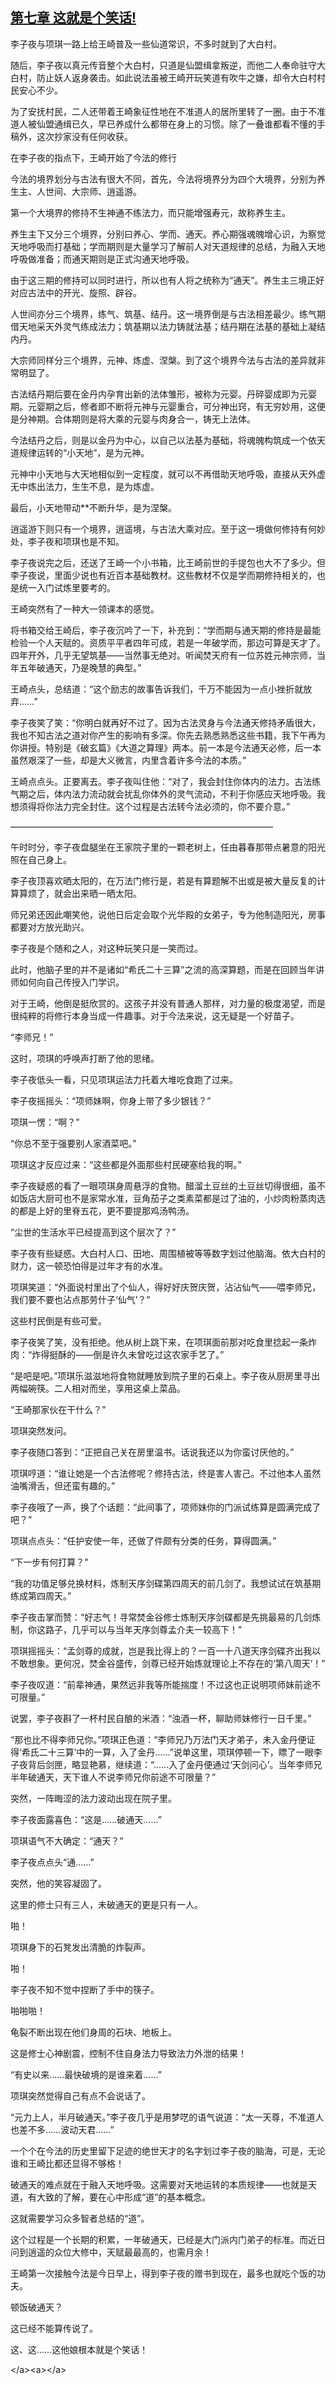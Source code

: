 ## [第七章 这就是个笑话!](https://www.xxbiquge.com/11_11207/5463399.html)


  李子夜与项琪一路上给王崎普及一些仙道常识，不多时就到了大白村。

  随后，李子夜以真元传音整个大白村，只道是仙盟缉拿叛逆，而他二人奉命驻守大白村，防止妖人返身袭击。如此说法虽被王崎开玩笑道有吹牛之嫌，却令大白村村民安心不少。

  为了安抚村民，二人还带着王崎象征性地在不准道人的居所里转了一圈。由于不准道人被仙盟通缉已久，早已养成什么都带在身上的习惯。除了一叠谁都看不懂的手稿外，这次抄家没有任何收获。

  在李子夜的指点下，王崎开始了今法的修行

  今法的境界划分与古法有很大不同，首先，今法将境界分为四个大境界，分别为养生主、人世间、大宗师、逍遥游。

  第一个大境界的修持不生神通不练法力，而只能增强寿元，故称养生主。

  养生主下又分三个境界，分别曰养心、学而、通天。养心期强魂魄增心识，为察觉天地呼吸而打基础；学而期则是大量学习了解前人对天道规律的总结，为融入天地呼吸做准备；而通天期则是正式沟通天地呼吸。

  由于这三期的修持可以同时进行，所以也有人将之统称为“通天”。养生主三境正好对应古法中的开光、旋照、辟谷。

  人世间亦分三个境界，练气、筑基、结丹。这一境界倒是与古法相差最少。练气期借天地采天外灵气练成法力；筑基期以法力铸就法基；结丹期在法基的基础上凝结内丹。

  大宗师同样分三个境界，元神、炼虚、涅槃。到了这个境界今法与古法的差异就非常明显了。

  古法结丹期后要在金丹内孕育出新的法体雏形，被称为元婴。丹碎婴成即为元婴期。元婴期之后，修者即不断将元神与元婴重合，可分神出窍，有无穷妙用，这便是分神期。合体期则是将大乘的元婴与肉身合一，铸无上法体。

  今法结丹之后，则是以金丹为中心，以自己以法基为基础，将魂魄构筑成一个依天道规律运转的“小天地”，是为元神。

  元神中小天地与大天地相似到一定程度，就可以不再借助天地呼吸，直接从天外虚无中炼出法力，生生不息，是为炼虚。

  最后，小天地带动**不断升华，是为涅槃。

  逍遥游下则只有一个境界，逍遥境，与古法大乘对应。至于这一境做何修持有何妙处，李子夜和项琪也是不知。

  李子夜说完之后，还送了王崎一个小书箱，比王崎前世的手提包也大不了多少。但李子夜说，里面少说也有近百本基础教材。这些教材不仅是学而期修持相关的，也是统一入门试炼里要考的。

  王崎突然有了一种大一领课本的感觉。

  将书箱交给王崎后，李子夜沉吟了一下，补充到：“学而期与通天期的修持是最能检验一个人天赋的。资质平平者四年可成，若是一年破学而，那边可算是天才了。四年开外，几乎无望筑基——当然事无绝对。听闻焚天府有一位苏姓元神宗师，当年五年破通天，乃是晚慧的典型。”

  王崎点头，总结道：“这个励志的故事告诉我们，千万不能因为一点小挫折就放弃……”

  李子夜笑了笑：“你明白就再好不过了。因为古法灵身与今法通天修持矛盾很大，我也不知古法之道对你产生的影响有多深。你先去熟悉熟悉这些书籍，我下午再为你讲授。特别是《破玄篇》《大道之算理》两本。前一本是今法通天必修，后一本虽然艰深了一些，却是大义微言，内里含着许多今法的本质。”

  王崎点点头。正要离去。李子夜叫住他：“对了，我会封住你体内的法力。古法练气期之后，体内法力流动就会扰乱你体外的灵气流动，不利于你感应天地呼吸。我想须得将你法力完全封住。这个过程是古法转今法必须的，你不要介意。”

  ——————————————————————————————

  午时时分，李子夜盘腿坐在王家院子里的一颗老树上，任由暮春那带点暑意的阳光照在自己身上。

  李子夜顶喜欢晒太阳的，在万法门修行是，若是有算题解不出或是被大量反复的计算算烦了，就会出来晒一晒太阳。

  师兄弟还因此嘲笑他，说他日后定会取个光华殿的女弟子，专为他制造阳光，房事都要对方放光助兴。

  李子夜是个随和之人，对这种玩笑只是一笑而过。

  此时，他脑子里的并不是诸如“希氏二十三算”之流的高深算题，而是在回顾当年讲师如何向自己传授入门学识。

  对于王崎，他倒是挺欣赏的。这孩子并没有普通人那样，对力量的极度渴望，而是很纯粹的将修行本身当成一件趣事。对于今法来说，这无疑是一个好苗子。

  “李师兄！”

  这时，项琪的呼唤声打断了他的思绪。

  李子夜低头一看，只见项琪运法力托着大堆吃食跑了过来。

  李子夜摇摇头：“项师妹啊，你身上带了多少银钱？”

  项琪一愣：“啊？”

  “你总不至于强要别人家酒菜吧。”

  项琪这才反应过来：“这些都是外面那些村民硬塞给我的啊。”

  李子夜疑惑的看了一眼项琪身周悬浮的食物。醋溜土豆丝的土豆丝切得很细，虽不如饭店大厨可也不是家常水准，豆角茄子之类素菜都是过了油的，小炒肉粉蒸肉选的都是上好的里脊五花，更不要提那鸡汤鸭汤。

  “尘世的生活水平已经提高到这个层次了？”

  李子夜有些疑惑。大白村人口、田地、周围植被等等数字划过他脑海。依大白村的财力，这一顿恐怕得是过年才有的水准。

  项琪笑道：“外面说村里出了个仙人，得好好庆贺庆贺，沾沾仙气——喂李师兄，我们要不要也沾点那劳什子‘仙气’？”

  这些村民倒是有些可爱。

  李子夜笑了笑，没有拒绝。他从树上跳下来，在项琪面前那对吃食里捻起一条炸肉：“炸得挺酥的——倒是许久未曾吃过这农家手艺了。”

  “是吧是吧。”项琪乐滋滋地将食物就睡放到院子里的石桌上。李子夜从厨房里寻出两幅碗筷。二人相对而坐，享用这桌上菜品。

  “王崎那家伙在干什么？”

  项琪突然发问。

  李子夜随口答到：“正把自己关在房里温书。话说我还以为你蛮讨厌他的。”

  项琪哼道：“谁让她是一个古法修呢？修持古法，终是害人害己。不过他本人虽然油嘴滑舌，但还蛮有趣的。”

  李子夜哦了一声，换了个话题：“此间事了，项师妹你的门派试练算是圆满完成了吧？”

  项琪点点头：“任护安使一年，还做了件颇有分类的任务，算得圆满。”

  “下一步有何打算？”

  “我的功值足够兑换材料，炼制天序剑碟第四周天的前几剑了。我想试试在筑基期练成第四周天。”

  李子夜击掌而赞：“好志气！寻常焚金谷修士炼制天序剑碟都是先挑最易的几剑炼制，你这路子，几乎可以与当年天序剑尊孟介夫一较高下！”

  项琪摇摇头：“孟剑尊的成就，岂是我比得上的？一百一十八道天序剑碟齐出我以不敢想象。更何况，焚金谷盛传，剑尊已经开始炼就理论上不存在的‘第八周天’！”

  李子夜叹道：“前辈神通，果然远非我等所能揣度！不过这也正说明项师妹前途不可限量。”

  说罢，李子夜斟了一杯村民自酿的米酒：“浊酒一杯，聊助师妹修行一日千里。”

  “那也比不得李师兄你。”项琪正色道：“李师兄乃万法门天才弟子，未入金丹便证得‘希氏二十三算’中的一算，入了金丹……”说单这里，项琪停顿一下，瞟了一眼李子夜背后剑匣，略显艳慕，继续道：“……入了金丹便通过‘天剑问心’。当年李师兄半年破通天，天下谁人不说李师兄你前途不可限量？”

  突然，一阵晦涩的法力波动出现在院子里。

  李子夜面露喜色：“这是……破通天……”

  项琪语气不大确定：“通天？”

  李子夜点点头“通……”

  突然，他的笑容凝固了。

  这里的修士只有三人，未破通天的更是只有一人。

  啪！

  项琪身下的石凳发出清脆的炸裂声。

  啪！

  李子夜不知不觉中捏断了手中的筷子。

  啪啪啪！

  龟裂不断出现在他们身周的石块、地板上。

  这是修士心神剧震，控制不住自身法力导致法力外泄的结果！

  “有史以来……最快破境的是谁来着……”

  项琪突然觉得自己有点不会说话了。

  “元力上人，半月破通天。”李子夜几乎是用梦呓的语气说道：“太一天尊，不准道人也差不多……波动天君……”

  一个个在今法的历史里留下足迹的绝世天才的名字划过李子夜的脑海，可是，无论谁和王崎比都还显得不够格！

  破通天的难点就在于融入天地呼吸。这需要对天地运转的本质规律——也就是天道，有大致的了解，要在心中形成“道”的基本概念。

  这就需要学习众多智者总结的“道”。

  这个过程是一个长期的积累，一年破通天，已经是大门派内门弟子的标准。而近日问到逍遥的众位大修中，天赋最最高的，也需月余！

  王崎第一次接触今法是今日早上，得到李子夜的赠书到现在，最多也就吃个饭的功夫。

  顿饭破通天？

  这已经不能算传说了。

  这、这……这他娘根本就是个笑话！

  &lt;/a&gt;&lt;a&gt;&lt;/a&gt;
